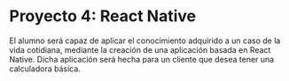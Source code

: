 # Proyecto 4: React Native
El alumno será capaz de aplicar el conocimiento adquirido a un caso de la vida cotidiana,
mediante la creación de una aplicación basada en React Native. Dicha aplicación será hecha
para un cliente que desea tener una calculadora básica.